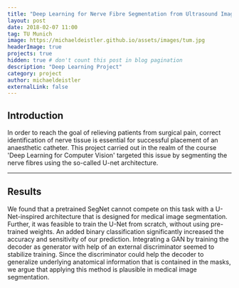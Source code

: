 ```yaml
---
title: "Deep Learning for Nerve Fibre Segmentation from Ultrasound Images"
layout: post
date: 2018-02-07 11:00
tag: TU Munich
image: https://michaeldeistler.github.io/assets/images/tum.jpg
headerImage: true
projects: true
hidden: true # don't count this post in blog pagination
description: "Deep Learning Project"
category: project
author: michaeldeistler
externalLink: false
---
```


## Introduction
In order to reach the goal of relieving patients from surgical pain, correct identification of nerve tissue is essential for successful placement of an anaesthetic catheter. This project  carried out in the realm of the course 'Deep Learning for Computer Vision' targeted this issue by segmenting the nerve fibres using the so-called U-net architecture.

---

## Results
We found that a pretrained SegNet cannot compete on this task with a U-Net-inspired architecture that is designed for medical image segmentation. Further, it was feasible to train the U-Net from scratch, without using pre-trained weights. An added binary classification significantly increased the accuracy and sensitivity of our prediction. Integrating a GAN by training the decoder as generator with help of an external discriminator seemed to stabilize training. Since the discriminator could help the decoder to generalize underlying anatomical information that is contained in the masks, we argue that applying this method is plausible in medical image segmentation.
